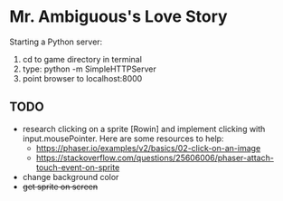 # Mr. Ambiguous's Love Story

Starting a Python server: 
1) cd to game directory in terminal
2) type: python -m SimpleHTTPServer
3) point browser to localhost:8000 


## TODO
- research clicking on a sprite [Rowin] and implement clicking with input.mousePointer. Here are some resources to help:
  + https://phaser.io/examples/v2/basics/02-click-on-an-image
  + https://stackoverflow.com/questions/25606006/phaser-attach-touch-event-on-sprite
- change background color 
- ~~get sprite on screen~~
